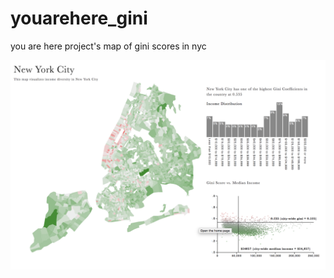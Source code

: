 # youarehere_gini
you are here project's map of gini scores in nyc


![alt text](https://raw.githubusercontent.com/jjjiia/youarehere_gini/master/thumb.png)
